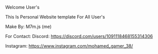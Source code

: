 Welcome User's 

This Is Personal Website template For All User's 

Make By: M7m.js (me)

For Contact: 
Discord: https://discord.com/users/1091118468155314306 

Instagram: https://www.instagram.com/mohamed_gamer_38/
